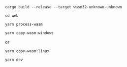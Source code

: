 `cargo build --release --target wasm32-unknown-unknown`

`cd web`

`yarn process-wasm`

`yarn copy-wasm:windows`

or

`yarn copy-wasm:linux`

`yarn dev`
